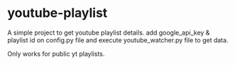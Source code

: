 # youtube-playlist

A simple project to get youtube playlist details.
add google_api_key & playlist id on config.py file and execute youtube_watcher.py file to get data.

Only works for public yt playlists.
